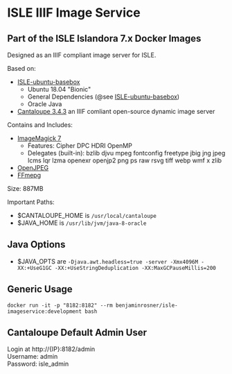 # ISLE IIIF Image Service

## Part of the ISLE Islandora 7.x Docker Images
Designed as an IIIF compliant image server for ISLE.

Based on:  
 - [ISLE-ubuntu-basebox](https://hub.docker.com/r/benjaminrosner/isle-ubuntu-basebox/)
    - Ubuntu 18.04 "Bionic"
    - General Dependencies (@see [ISLE-ubuntu-basebox](https://hub.docker.com/r/benjaminrosner/isle-ubuntu-basebox/))
    - Oracle Java
 - [Cantaloupe 3.4.3](https://medusa-project.github.io/cantaloupe/) an IIIF comliant open-source dynamic image server

Contains and Includes:
  - [ImageMagick 7](https://www.imagemagick.org/)
    - Features: Cipher DPC HDRI OpenMP 
    - Delegates (built-in): bzlib djvu mpeg fontconfig freetype jbig jng jpeg lcms lqr lzma openexr openjp2 png ps raw rsvg tiff webp wmf x zlib
  - [OpenJPEG](http://www.openjpeg.org/)
  - [FFmepg](https://www.ffmpeg.org/) 

Size: 887MB

Important Paths:
  - $CANTALOUPE_HOME is `/usr/local/cantaloupe`
  - $JAVA_HOME is `/usr/lib/jvm/java-8-oracle`

## Java Options
  - $JAVA_OPTS are `-Djava.awt.headless=true -server -Xmx4096M -XX:+UseG1GC -XX:+UseStringDeduplication -XX:MaxGCPauseMillis=200`

## Generic Usage

```
docker run -it -p "8182:8182" --rm benjaminrosner/isle-imageservice:development bash
```

## Cantaloupe Default Admin User

Login at http://{IP}:8182/admin  
Username: admin  
Password: isle_admin  

